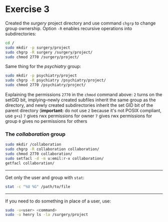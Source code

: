 # Exercise 3

Created the *surgery* project directory and use command `chgrp` to change group ownership. Option `-R` enables recursive operations into subdirectories:
```sh
cd /
sudo mkdir -p surgery/project
sudo chgrp -R surgery /surgery/project/
sudo chmod 2770 /surgery/project/ 
```
Same thing for the *psychiatry* group:
```sh
sudo mkdir -p psychiatry/project
sudo chgrp -R psychiatry /psychiatry/project/
sudo chmod 2770 /psychiatry/project/ 
```

Explaining the permissions `2770` in the `chmod` command above:
`2` turns on the setGID bit, implying–newly created subfiles inherit the same group as the directory, and newly created subdirectories inherit the set GID bit of the parent directory (__important:__ do not use `2` because it's not POSIX compliant, use `g+s`)
`7` gives rwx permissions for owner
`7` gives rwx permissions for group
`0` gives no permissions for others

### The *collaboration* group
```sh
sudo mkdir /collaboration
sudo chgrp -R collaboration collaboration/
sudo chmod 2770 collaboration/
sudo setfacl -d -m u:emil:r-x collaboration/
getfacl collaboration/
```
___
Get only the user and group with `stat`: 
```sh
stat -c "%U %G" /path/to/file
```
___

If you need to do something in place of a user, use:
```sh
sudo -u<user> <command>
sudo -u henry ls -la /surgery/project
```